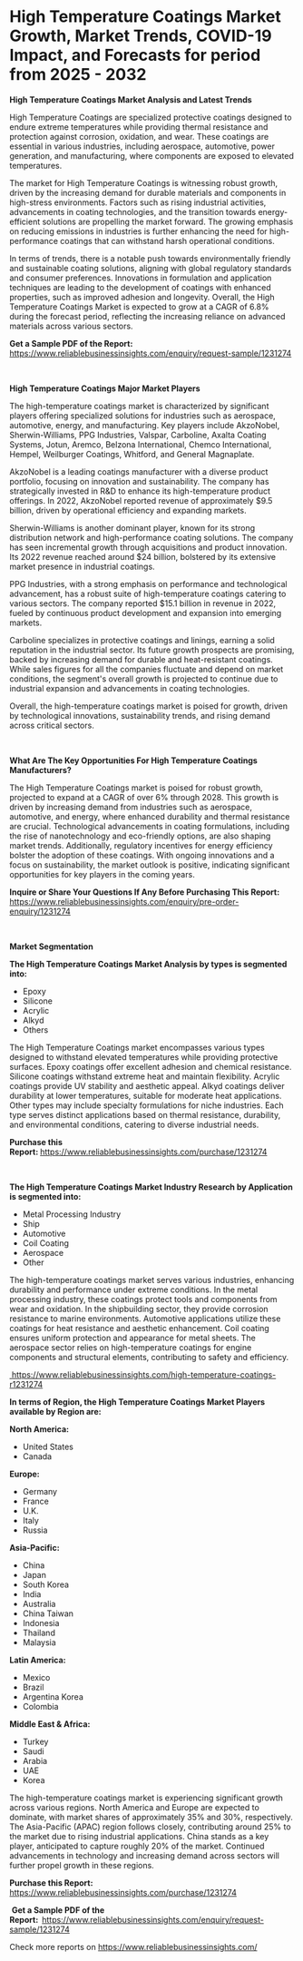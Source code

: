<p><h1>High Temperature Coatings Market Growth, Market Trends, COVID-19 Impact, and Forecasts for period from 2025 - 2032</h1></p><p><strong>High Temperature Coatings Market Analysis and Latest Trends</strong></p>
<p><p>High Temperature Coatings are specialized protective coatings designed to endure extreme temperatures while providing thermal resistance and protection against corrosion, oxidation, and wear. These coatings are essential in various industries, including aerospace, automotive, power generation, and manufacturing, where components are exposed to elevated temperatures.</p><p>The market for High Temperature Coatings is witnessing robust growth, driven by the increasing demand for durable materials and components in high-stress environments. Factors such as rising industrial activities, advancements in coating technologies, and the transition towards energy-efficient solutions are propelling the market forward. The growing emphasis on reducing emissions in industries is further enhancing the need for high-performance coatings that can withstand harsh operational conditions.</p><p>In terms of trends, there is a notable push towards environmentally friendly and sustainable coating solutions, aligning with global regulatory standards and consumer preferences. Innovations in formulation and application techniques are leading to the development of coatings with enhanced properties, such as improved adhesion and longevity. Overall, the High Temperature Coatings Market is expected to grow at a CAGR of 6.8% during the forecast period, reflecting the increasing reliance on advanced materials across various sectors.</p></p>
<p><strong>Get a Sample PDF of the Report:&nbsp;</strong> <a href="https://www.reliablebusinessinsights.com/enquiry/request-sample/1231274?utm_campaign=3050&utm_medium=2&utm_source=Github&utm_content=ia&utm_term=02042025&utm_id=high-temperature-coatings">https://www.reliablebusinessinsights.com/enquiry/request-sample/1231274</a></p>
<p>&nbsp;</p>
<p><strong>High Temperature Coatings Major Market Players</strong></p>
<p><p>The high-temperature coatings market is characterized by significant players offering specialized solutions for industries such as aerospace, automotive, energy, and manufacturing. Key players include AkzoNobel, Sherwin-Williams, PPG Industries, Valspar, Carboline, Axalta Coating Systems, Jotun, Aremco, Belzona International, Chemco International, Hempel, Weilburger Coatings, Whitford, and General Magnaplate.</p><p>AkzoNobel is a leading coatings manufacturer with a diverse product portfolio, focusing on innovation and sustainability. The company has strategically invested in R&D to enhance its high-temperature product offerings. In 2022, AkzoNobel reported revenue of approximately $9.5 billion, driven by operational efficiency and expanding markets.</p><p>Sherwin-Williams is another dominant player, known for its strong distribution network and high-performance coating solutions. The company has seen incremental growth through acquisitions and product innovation. Its 2022 revenue reached around $24 billion, bolstered by its extensive market presence in industrial coatings.</p><p>PPG Industries, with a strong emphasis on performance and technological advancement, has a robust suite of high-temperature coatings catering to various sectors. The company reported $15.1 billion in revenue in 2022, fueled by continuous product development and expansion into emerging markets.</p><p>Carboline specializes in protective coatings and linings, earning a solid reputation in the industrial sector. Its future growth prospects are promising, backed by increasing demand for durable and heat-resistant coatings. While sales figures for all the companies fluctuate and depend on market conditions, the segment's overall growth is projected to continue due to industrial expansion and advancements in coating technologies.</p><p>Overall, the high-temperature coatings market is poised for growth, driven by technological innovations, sustainability trends, and rising demand across critical sectors.</p></p>
<p>&nbsp;</p>
<p><strong>What Are The Key Opportunities For High Temperature Coatings Manufacturers?</strong></p>
<p><p>The High Temperature Coatings market is poised for robust growth, projected to expand at a CAGR of over 6% through 2028. This growth is driven by increasing demand from industries such as aerospace, automotive, and energy, where enhanced durability and thermal resistance are crucial. Technological advancements in coating formulations, including the rise of nanotechnology and eco-friendly options, are also shaping market trends. Additionally, regulatory incentives for energy efficiency bolster the adoption of these coatings. With ongoing innovations and a focus on sustainability, the market outlook is positive, indicating significant opportunities for key players in the coming years.</p></p>
<p><strong>Inquire or Share Your Questions If Any Before Purchasing This Report:</strong> <a href="https://www.reliablebusinessinsights.com/enquiry/pre-order-enquiry/1231274?utm_campaign=3050&utm_medium=2&utm_source=Github&utm_content=ia&utm_term=02042025&utm_id=high-temperature-coatings">https://www.reliablebusinessinsights.com/enquiry/pre-order-enquiry/1231274</a></p>
<p>&nbsp;</p>
<p><strong>Market Segmentation</strong></p>
<p><strong>The High Temperature Coatings Market Analysis by types is segmented into:</strong></p>
<p><ul><li>Epoxy</li><li>Silicone</li><li>Acrylic</li><li>Alkyd</li><li>Others</li></ul></p>
<p><p>The High Temperature Coatings market encompasses various types designed to withstand elevated temperatures while providing protective surfaces. Epoxy coatings offer excellent adhesion and chemical resistance. Silicone coatings withstand extreme heat and maintain flexibility. Acrylic coatings provide UV stability and aesthetic appeal. Alkyd coatings deliver durability at lower temperatures, suitable for moderate heat applications. Other types may include specialty formulations for niche industries. Each type serves distinct applications based on thermal resistance, durability, and environmental conditions, catering to diverse industrial needs.</p></p>
<p><strong>Purchase this Report:&nbsp;</strong><a href="https://www.reliablebusinessinsights.com/purchase/1231274?utm_campaign=3050&utm_medium=2&utm_source=Github&utm_content=ia&utm_term=02042025&utm_id=high-temperature-coatings">https://www.reliablebusinessinsights.com/purchase/1231274</a></p>
<p>&nbsp;</p>
<p><strong>The High Temperature Coatings Market Industry Research by Application is segmented into:</strong></p>
<p><ul><li>Metal Processing Industry</li><li>Ship</li><li>Automotive</li><li>Coil Coating</li><li>Aerospace</li><li>Other</li></ul></p>
<p><p>The high-temperature coatings market serves various industries, enhancing durability and performance under extreme conditions. In the metal processing industry, these coatings protect tools and components from wear and oxidation. In the shipbuilding sector, they provide corrosion resistance to marine environments. Automotive applications utilize these coatings for heat resistance and aesthetic enhancement. Coil coating ensures uniform protection and appearance for metal sheets. The aerospace sector relies on high-temperature coatings for engine components and structural elements, contributing to safety and efficiency.</p></p>
<p><a href="https://www.reliablebusinessinsights.com/high-temperature-coatings-r1231274?utm_campaign=3050&utm_medium=2&utm_source=Github&utm_content=ia&utm_term=02042025&utm_id=high-temperature-coatings">&nbsp;https://www.reliablebusinessinsights.com/high-temperature-coatings-r1231274</a></p>
<p><strong>In terms of Region, the High Temperature Coatings Market Players available by Region are:</strong></p>
<p>
    <p> <strong> North America: </strong>
        <ul>
            <li>United States</li>
            <li>Canada</li>
        </ul>
        </p> 
    <p> <strong> Europe: </strong>
        <ul>
            <li>Germany</li>
            <li>France</li>
            <li>U.K.</li>
            <li>Italy</li>
            <li>Russia</li>
        </ul>
        </p> 
    <p> <strong> Asia-Pacific: </strong>
        <ul>
            <li>China</li>
            <li>Japan</li>
            <li>South Korea</li>
            <li>India</li>
            <li>Australia</li>
            <li>China Taiwan</li>
            <li>Indonesia</li>
            <li>Thailand</li>
            <li>Malaysia</li>
        </ul>
        </p> 
    <p> <strong> Latin America: </strong>
        <ul>
            <li>Mexico</li>
            <li>Brazil</li>
            <li>Argentina Korea</li>
            <li>Colombia</li>
        </ul>
        </p> 
    <p> <strong> Middle East & Africa: </strong>
        <ul>
            <li>Turkey</li>
            <li>Saudi</li>
            <li>Arabia</li>
            <li>UAE</li>
            <li>Korea</li>
        </ul>
    </p>
    </p>
<p><p>The high-temperature coatings market is experiencing significant growth across various regions. North America and Europe are expected to dominate, with market shares of approximately 35% and 30%, respectively. The Asia-Pacific (APAC) region follows closely, contributing around 25% to the market due to rising industrial applications. China stands as a key player, anticipated to capture roughly 20% of the market. Continued advancements in technology and increasing demand across sectors will further propel growth in these regions.</p></p>
<p><strong>Purchase this Report: </strong><a href="https://www.reliablebusinessinsights.com/purchase/1231274?utm_campaign=3050&utm_medium=2&utm_source=Github&utm_content=ia&utm_term=02042025&utm_id=high-temperature-coatings">https://www.reliablebusinessinsights.com/purchase/1231274</a></p>
<p>&nbsp;<strong>Get a Sample PDF of the Report:&nbsp;&nbsp;</strong><a href="https://www.reliablebusinessinsights.com/enquiry/request-sample/1231274?utm_campaign=3050&utm_medium=2&utm_source=Github&utm_content=ia&utm_term=02042025&utm_id=high-temperature-coatings">https://www.reliablebusinessinsights.com/enquiry/request-sample/1231274</a></p>
<p><strong></strong></p>
<p>Check more reports on <a href="https://www.reliablebusinessinsights.com/?utm_campaign=3050&utm_medium=2&utm_source=Github&utm_content=ia&utm_term=02042025&utm_id=high-temperature-coatings">https://www.reliablebusinessinsights.com/</a></p>